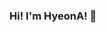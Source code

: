 ### Hi! I'm HyeonA! 👋

<!--
**BaeHyeonA/BaeHyeonA** is a ✨ _special_ ✨ repository because its `README.md` (this file) appears on your GitHub profile.

Here are some ideas to get you started:
<a href="https://www.instagram.com/bya0418/?next=%2F" target="_blank"><img src="https://img.shields.io/badge/bya0418-#FE2EF7?style=flat-square&logo=#E4405F&logoColor=#FFFFFF"/></a>

- 🔭 I’m currently working on ...
- 🌱 I’m currently learning ...
- 👯 I’m looking to collaborate on ...
- 🤔 I’m looking for help with ...
- 💬 Ask me about ...
- 📫 How to reach me: ...
- 😄 Pronouns: ...
- ⚡ Fun fact: ...
-->
